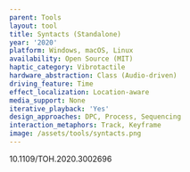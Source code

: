 ```yaml
---
parent: Tools
layout: tool
title: Syntacts (Standalone)
year: '2020'
platform: Windows, macOS, Linux
availability: Open Source (MIT)
haptic_category: Vibrotactile
hardware_abstraction: Class (Audio-driven)
driving_feature: Time
effect_localization: Location-aware
media_support: None
iterative_playback: 'Yes'
design_approaches: DPC, Process, Sequencing
interaction_metaphors: Track, Keyframe
image: /assets/tools/syntacts.png
---
```

10.1109/TOH.2020.3002696
